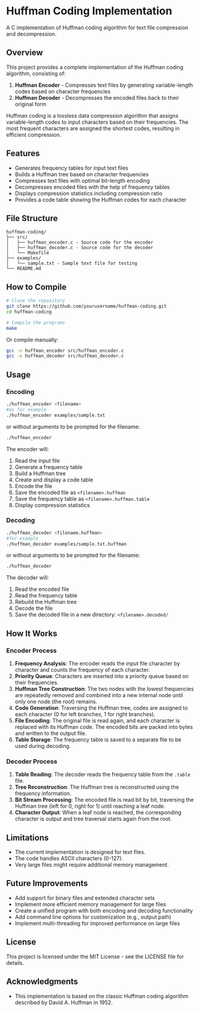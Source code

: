 # Huffman Coding Implementation

A C implementation of Huffman coding algorithm for text file compression and decompression.

## Overview

This project provides a complete implementation of the Huffman coding algorithm, consisting of:

1. **Huffman Encoder** - Compresses text files by generating variable-length codes based on character frequencies
2. **Huffman Decoder** - Decompresses the encoded files back to their original form

Huffman coding is a lossless data compression algorithm that assigns variable-length codes to input characters based on their frequencies. The most frequent characters are assigned the shortest codes, resulting in efficient compression.

## Features

- Generates frequency tables for input text files
- Builds a Huffman tree based on character frequencies
- Compresses text files with optimal bit-length encoding
- Decompresses encoded files with the help of frequency tables
- Displays compression statistics including compression ratio
- Provides a code table showing the Huffman codes for each character

## File Structure

```
huffman-coding/
├── src/
│   ├── huffman_encoder.c - Source code for the encoder
│   ├── huffman_decoder.c - Source code for the decoder
│   └── Makefile
├── examples/
│   └── sample.txt - Sample text file for testing
└── README.md
```

## How to Compile

```bash
# Clone the repository
git clone https://github.com/yourusername/huffman-coding.git
cd huffman-coding

# Compile the programs
make
```

Or compile manually:

```bash
gcc -o huffman_encoder src/huffman_encoder.c
gcc -o huffman_decoder src/huffman_decoder.c
```

## Usage

### Encoding
```bash
./huffman_encoder <filename>
#as for example
./huffman_encoder examples/sample.txt
```

or without arguments to be prompted for the filename:
```bash
./huffman_encoder
```

The encoder will:
1. Read the input file
2. Generate a frequency table
3. Build a Huffman tree
4. Create and display a code table
5. Encode the file
6. Save the encoded file as `<filename>.huffman`
7. Save the frequency table as `<filename>.huffman.table`
8. Display compression statistics

### Decoding
```bash
./huffman_decoder <filename.huffman>
#for example
./huffman_decoder examples/sample.txt.huffman
```
or without arguments to be prompted for the filename:
```bash
./huffman_decoder
```

The decoder will:
1. Read the encoded file
2. Read the frequency table
3. Rebuild the Huffman tree
4. Decode the file
5. Save the decoded file in a new directory: `<filename>.decoded/`

## How It Works

### Encoder Process

1. **Frequency Analysis**: The encoder reads the input file character by character and counts the frequency of each character.
2. **Priority Queue**: Characters are inserted into a priority queue based on their frequencies.
3. **Huffman Tree Construction**: The two nodes with the lowest frequencies are repeatedly removed and combined into a new internal node until only one node (the root) remains.
4. **Code Generation**: Traversing the Huffman tree, codes are assigned to each character (0 for left branches, 1 for right branches).
5. **File Encoding**: The original file is read again, and each character is replaced with its Huffman code. The encoded bits are packed into bytes and written to the output file.
6. **Table Storage**: The frequency table is saved to a separate file to be used during decoding.

### Decoder Process

1. **Table Reading**: The decoder reads the frequency table from the `.table` file.
2. **Tree Reconstruction**: The Huffman tree is reconstructed using the frequency information.
3. **Bit Stream Processing**: The encoded file is read bit by bit, traversing the Huffman tree (left for 0, right for 1) until reaching a leaf node.
4. **Character Output**: When a leaf node is reached, the corresponding character is output and tree traversal starts again from the root.

## Limitations

- The current implementation is designed for text files.
- The code handles ASCII characters (0-127).
- Very large files might require additional memory management.

## Future Improvements

- Add support for binary files and extended character sets
- Implement more efficient memory management for large files
- Create a unified program with both encoding and decoding functionality
- Add command line options for customization (e.g., output path)
- Implement multi-threading for improved performance on large files

## License

This project is licensed under the MIT License - see the LICENSE file for details.

## Acknowledgments

- This implementation is based on the classic Huffman coding algorithm described by David A. Huffman in 1952.
